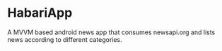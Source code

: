 # HabariApp
A MVVM based android news app that consumes newsapi.org and lists news according to different categories.

